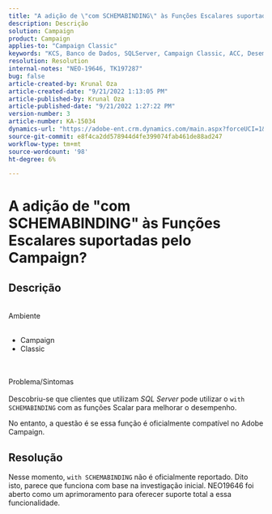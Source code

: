 ```yaml
---
title: "A adição de \"com SCHEMABINDING\" às Funções Escalares suportadas pelo Campaign?"
description: Descrição
solution: Campaign
product: Campaign
applies-to: "Campaign Classic"
keywords: "KCS, Banco de Dados, SQLServer, Campaign Classic, ACC, Desempenho"
resolution: Resolution
internal-notes: "NEO-19646, TK197287"
bug: false
article-created-by: Krunal Oza
article-created-date: "9/21/2022 1:13:05 PM"
article-published-by: Krunal Oza
article-published-date: "9/21/2022 1:27:22 PM"
version-number: 3
article-number: KA-15034
dynamics-url: "https://adobe-ent.crm.dynamics.com/main.aspx?forceUCI=1&pagetype=entityrecord&etn=knowledgearticle&id=65c3361d-af39-ed11-9db0-0022480867bd"
source-git-commit: e8f4ca2dd578944d4fe399074fab461de88ad247
workflow-type: tm+mt
source-wordcount: '98'
ht-degree: 6%

---
```


# A adição de &quot;com SCHEMABINDING&quot; às Funções Escalares suportadas pelo Campaign?

## Descrição

<br>Ambiente<br><br>
- Campaign
- Classic



<br><br>Problema/Sintomas<br><br>
Descobriu-se que clientes que utilizam *SQL Server* pode utilizar o `with SCHEMABINDING` com as funções Scalar para melhorar o desempenho.

No entanto, a questão é se essa função é oficialmente compatível no Adobe Campaign.


## Resolução


Nesse momento, `with SCHEMABINDING` não é oficialmente reportado. Dito isto, parece que funciona com base na investigação inicial. NEO19646 foi aberto como um aprimoramento para oferecer suporte total a essa funcionalidade.
